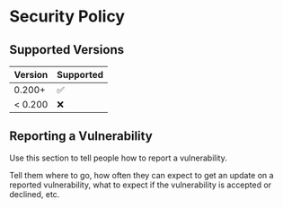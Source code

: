 # Security Policy

## Supported Versions

| Version | Supported          |
| ------- | ------------------ |
| 0.200+   | :white_check_mark: |
| < 0.200  | :x:                |

## Reporting a Vulnerability

Use this section to tell people how to report a vulnerability.

Tell them where to go, how often they can expect to get an update on a
reported vulnerability, what to expect if the vulnerability is accepted or
declined, etc.
